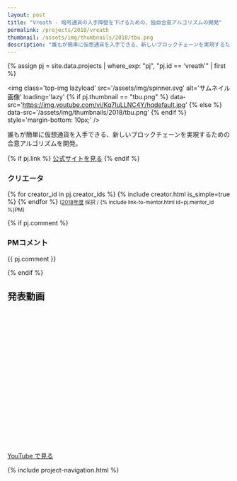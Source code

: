 ```yaml
---
layout: post
title: "Vreath - 暗号通貨の入手障壁を下げるための、独自合意アルゴリズムの開発"
permalink: /projects/2018/vreath
thumbnail: /assets/img/thumbnails/2018/tbu.png
description: "誰もが簡単に仮想通貨を入手できる、新しいブロックチェーンを実現するための合意アルゴリズムを開発。"
---
```


{% assign pj = site.data.projects | where_exp: "pj", "pj.id == 'vreath'" | first %}

<img class='top-img lazyload' src='/assets/img/spinner.svg' alt='サムネイル画像' loading='lazy'
{% if pj.thumbnail == "tbu.png" %} data-src='https://img.youtube.com/vi/Kq7IuLLNC4Y/hqdefault.jpg'
{% else %}                         data-src='/assets/img/thumbnails/2018/tbu.png'
{% endif %}                        style='margin-bottom: 10px;' />

誰もが簡単に仮想通貨を入手できる、新しいブロックチェーンを実現するための合意アルゴリズムを開発。

{% if pj.link %}
<a href="{{ pj.link }}" target="_blank" class="button">公式サイトを見る</a>
{% endif %}

### クリエータ
<p>
{% for creator_id in pj.creator_ids %}
  {% include creator.html is_simple=true %}
{% endfor %}
<small>(<a href='/projects/2018'>2018年度</a> 採択 / {% include link-to-mentor.html id=pj.mentor_id %}PM)</small>
</p>

{% if pj.comment %}
### PMコメント
<p class="project-comment">{{ pj.comment }}</p>
{% endif %}

## 発表動画
<div class="youtube">
  <iframe width="560" height="315" class="lazyload" data-src="https://www.youtube.com/embed/Kq7IuLLNC4Y?rel=0" frameborder="0" allowfullscreen=""></iframe>
</div>
<a href="https://www.youtube.com/watch?v={{ pj.youtube }}" target="_blank" rel="noopener" class="button">YouTube で見る</a>

{% include project-navigation.html %}

